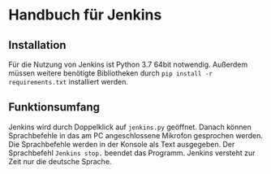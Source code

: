 # Handbuch für Jenkins
## Installation
Für die Nutzung von Jenkins ist Python 3.7 64bit notwendig. 
Außerdem müssen weitere benötigte Bibliotheken durch `pip install -r requirements.txt` installiert werden.

## Funktionsumfang
Jenkins wird durch Doppelklick auf `jenkins.py` geöffnet. 
Danach können Sprachbefehle in das am PC angeschlossene Mikrofon gesprochen werden. 
Die Sprachbefehle werden in der Konsole als Text ausgegeben. Der Sprachbefehl `Jenkins stop.` beendet das Programm.
Jenkins versteht zur Zeit nur die deutsche Sprache.